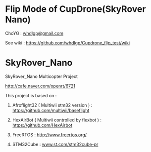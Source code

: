 Flip Mode of CupDrone(SkyRover Nano)
====================================
ChoYG : whdlgp@gmail.com

See wiki : https://github.com/whdlgp/Cupdrone_flip_test/wiki

SkyRover_Nano
=============

SkyRover_Nano Multicopter Project 

http://cafe.naver.com/openrt/6721


This project is based on :

1. Afroflight32 ( Multiwii stm32 version )
  : https://github.com/multiwii/baseflight

2. HexAirBot ( Multiwii controlled by flexbot )
  : https://github.com/HexAirbot

3. FreeRTOS
  : http://www.freertos.org/

4. STM32Cube
  : www.st.com/stm32cube-pr
